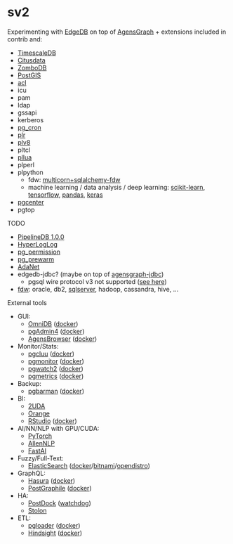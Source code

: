 sv2
===

Experimenting with [EdgeDB](https://edgedb.com/) on top of [AgensGraph](https://bitnine.net/agensgraph/) + extensions included in contrib and:
- [TimescaleDB](https://www.timescale.com/)
- [Citusdata](https://www.citusdata.com/)
- [ZomboDB](https://www.zombodb.com/)
- [PostGIS](https://postgis.net/)
- [acl](https://pgxn.org/dist/acl/acl.html)
- icu
- pam
- ldap
- gssapi
- kerberos
- [pg_cron](https://github.com/citusdata/pg_cron)
- [plr](https://github.com/postgres-plr/plr.git)
- [plv8](https://plv8.github.io/)
- pltcl
- [pllua](https://github.com/pllua/pllua-ng)
- plperl
- plpython
  - fdw: [multicorn+sqlalchemy-fdw](https://multicorn.org/sqlalchemy-fdw/)
  - machine learning / data analysis / deep learning: [scikit-learn](http://scikit-learn.org), [tensorflow](https://www.tensorflow.org), [pandas](https://pandas.pydata.org), [keras](https://keras.io)
- [pgcenter](https://github.com/lesovsky/pgcenter)
- pgtop

TODO
- [PipelineDB 1.0.0](https://github.com/pipelinedb/pipelinedb)
- [HyperLogLog](https://github.com/citusdata/postgresql-hll)
- [pg_permission](https://github.com/cybertec-postgresql/pg_permission)
- [pg_prewarm](https://www.postgresql.org/docs/current/pgprewarm.html)
- [AdaNet](https://github.com/tensorflow/adanet)
- edgedb-jdbc? (maybe on top of [agensgraph-jdbc](https://github.com/bitnine-oss/agensgraph-jdbc))
  - pgsql wire protocol v3 not supported ([see here](https://github.com/edgedb/edgedb/issues/236))
- [fdw](https://wiki.postgresql.org/wiki/Foreign_data_wrappers): oracle, db2, [sqlserver](https://fluca1978.github.io/2019/01/18/PostgreSQL-TDS-FDW.html), hadoop, cassandra, hive, ...

External tools
- GUI:
  - [OmniDB](https://www.2ndquadrant.com/en/resources/omnidb/) ([docker](https://hub.docker.com/r/wiremind/omnidb/))
  - [pgAdmin4](https://www.pgadmin.org/) ([docker](https://hub.docker.com/r/dpage/pgadmin4/))
  - [AgensBrowser](http://bitnine.net/documentations/agensbrowser-manual-1.0-en.html) ([docker](https://hub.docker.com/r/bitnine/agensbrowser/))
- Monitor/Stats:
  - [pgcluu](http://pgcluu.darold.net/) ([docker](https://hub.docker.com/r/darold/pgcluu/))
  - [pgmonitor](https://github.com/CrunchyData/pgmonitor) ([docker](https://hub.docker.com/r/theborakompanioni/pgmonitor/))
  - [pgwatch2](https://www.cybertec-postgresql.com/en/next-feature-release-for-the-pgwatch2-monitoring-tool/) ([docker](https://hub.docker.com/r/cybertec/pgwatch2-nonroot/))
  - [pgmetrics](https://pgmetrics.io/) ([docker](https://hub.docker.com/r/rapidloop/pgmetrics/))
- Backup:
  - [pgbarman](https://www.pgbarman.org/) ([docker](https://hub.docker.com/r/centerforopenscience/barman/))
- BI:
  - [2UDA](https://www.2ndquadrant.com/en/resources/2uda/)
  - [Orange](https://orange.biolab.si/)
  - [RStudio](https://www.rstudio.com/) ([docker](https://hub.docker.com/r/rocker/rstudio/))
- AI/NN/NLP with GPU/CUDA:
  - [PyTorch](https://github.com/pytorch/pytorch)
  - [AllenNLP](https://allennlp.org/)
  - [FastAI](http://www.fast.ai/)
- Fuzzy/Full-Text:
  - [ElasticSearch](https://www.elastic.co/) ([docker](https://www.elastic.co/guide/en/elasticsearch/reference/current/docker.html)/[bitnami](https://hub.docker.com/r/bitnami/elasticsearch/)/[opendistro](https://hub.docker.com/r/amazon/opendistro-for-elasticsearch))
- GraphQL:
  - [Hasura](https://hasura.io/) ([docker](https://docs.hasura.io/1.0/graphql/manual/getting-started/docker-simple.html))
  - [PostGraphile](https://github.com/graphile/postgraphile) ([docker](https://github.com/graphile/postgraphile#docker))
- HA:
  - [PostDock](https://github.com/paunin/PostDock)
    ([watchdog](https://github.com/yucigou/PostDock/tree/watchdog))
  - [Stolon](https://github.com/sorintlab/stolon)
- ETL:
  - [pgloader](https://pgloader.io/) ([docker](https://hub.docker.com/r/dimitri/pgloader/))
  - [Hindsight](https://github.com/mozilla-services/hindsight) ([docker](https://hub.docker.com/r/mozilla/lua_sandbox_extensions/))
